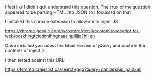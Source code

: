 I feel like I didn't quit understand this question.  The crux of the question appeared to be parsing HTML into JSON so I focussed on that

I installed this chrome extension to allow me to inject JS

https://chrome.google.com/webstore/detail/custom-javascript-for-web/poakhlngfciodnhlhhgnaaelnpjljija?hl=en

Once installed you select the latest version of jQuery and paste in the contents of inject.js

I then tested against this URL:

https://toronto.craigslist.ca/search/ggg?query=dancers&is_paid=all